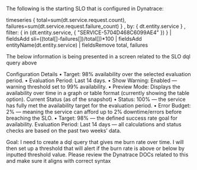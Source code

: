 The following is the starting SLO that is configured in Dynatrace:

timeseries { total=sum(dt.service.request.count), failures=sum(dt.service.request.failure_count) }
, by: { dt.entity.service }
, filter: { in (dt.entity.service, { "SERVICE-5704D468C6099AE4" }) }
| fieldsAdd sli=((total[]-failures[])/total[])*100
| fieldsAdd entityName(dt.entity.service)
| fieldsRemove total, failures



The below information is being presented in a screen related to the SLO dql query above


Configuration Details
    • Target: 98% availability over the selected evaluation period.
    • Evaluation Period: Last 14 days.
    • Show Warning: Enabled — warning threshold set to 99% availability.
    • Preview Mode: Displays the availability over time in a graph or table format (currently showing the table option).
Current Status (as of the snapshot)
    • Status: 100% — the service has fully met the availability target for the evaluation period.
    • Error Budget: 2% — meaning the service can afford up to 2% downtime/errors before breaching the SLO.
    • Target: 98% — the defined success rate goal for availability.
Evaluation Period: Last 14 days — all calculations and status checks are based on the past two weeks’ data.



Goal:
I need to create a dql query that gives me burn rate over time. I will then set up a threshold that will alert if the burn rate is above or below by inputted threshold value.
Please review the Dynatrace DOCs related to this and make sure it aligns with correct syntax